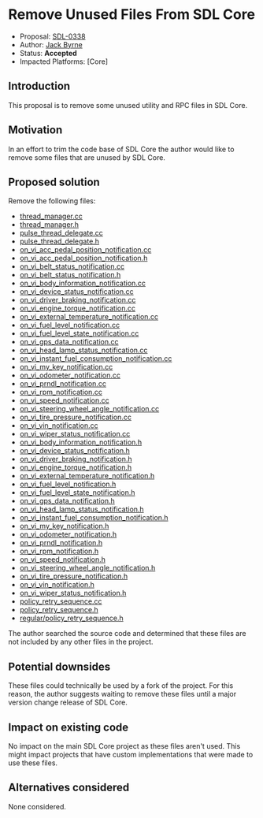 # Remove Unused Files From SDL Core

* Proposal: [SDL-0338](0338-remove-unused-files-from-sdl-core.md)
* Author: [Jack Byrne](https://github.com/JackLivio)
* Status: **Accepted**
* Impacted Platforms: [Core]

## Introduction

This proposal is to remove some unused utility and RPC files in SDL Core.

## Motivation

In an effort to trim the code base of SDL Core the author would like to remove some files that are unused by SDL Core.

## Proposed solution

Remove the following files:

- [thread_manager.cc](https://github.com/smartdevicelink/sdl_core/blob/master/src/components/utils/src/threads/thread_manager.cc)
- [thread_manager.h](https://github.com/smartdevicelink/sdl_core/blob/master/src/components/utils/include/utils/threads/thread_manager.h)
- [pulse_thread_delegate.cc](https://github.com/smartdevicelink/sdl_core/blob/master/src/components/utils/src/threads/pulse_thread_delegate.cc)
- [pulse_thread_delegate.h](https://github.com/smartdevicelink/sdl_core/blob/master/src/components/utils/include/utils/threads/pulse_thread_delegate.h)
- [on_vi_acc_pedal_position_notification.cc](https://github.com/smartdevicelink/sdl_core/blob/master/src/components/application_manager/rpc_plugins/sdl_rpc_plugin/src/commands/hmi/on_vi_acc_pedal_position_notification.cc)
- [on_vi_acc_pedal_position_notification.h](https://github.com/smartdevicelink/sdl_core/blob/master/src/components/application_manager/rpc_plugins/sdl_rpc_plugin/include/sdl_rpc_plugin/commands/hmi/on_vi_acc_pedal_position_notification.h)
- [on_vi_belt_status_notification.cc](https://github.com/smartdevicelink/sdl_core/blob/master/src/components/application_manager/rpc_plugins/sdl_rpc_plugin/src/commands/hmi/on_vi_belt_status_notification.cc)
- [on_vi_belt_status_notification.h](https://github.com/smartdevicelink/sdl_core/blob/master/src/components/application_manager/rpc_plugins/sdl_rpc_plugin/include/sdl_rpc_plugin/commands/hmi/on_vi_belt_status_notification.h)
- [on_vi_body_information_notification.cc](https://github.com/smartdevicelink/sdl_core/blob/master/src/components/application_manager/rpc_plugins/sdl_rpc_plugin/src/commands/hmi/on_vi_body_information_notification.cc)
- [on_vi_device_status_notification.cc](https://github.com/smartdevicelink/sdl_core/blob/master/src/components/application_manager/rpc_plugins/sdl_rpc_plugin/src/commands/hmi/on_vi_device_status_notification.cc)
- [on_vi_driver_braking_notification.cc](https://github.com/smartdevicelink/sdl_core/blob/master/src/components/application_manager/rpc_plugins/sdl_rpc_plugin/src/commands/hmi/on_vi_driver_braking_notification.cc)
- [on_vi_engine_torque_notification.cc](https://github.com/smartdevicelink/sdl_core/blob/master/src/components/application_manager/rpc_plugins/sdl_rpc_plugin/src/commands/hmi/on_vi_engine_torque_notification.cc)
- [on_vi_external_temperature_notification.cc](https://github.com/smartdevicelink/sdl_core/blob/master/src/components/application_manager/rpc_plugins/sdl_rpc_plugin/src/commands/hmi/on_vi_external_temperature_notification.cc)
- [on_vi_fuel_level_notification.cc](https://github.com/smartdevicelink/sdl_core/blob/master/src/components/application_manager/rpc_plugins/sdl_rpc_plugin/src/commands/hmi/on_vi_fuel_level_notification.cc)
- [on_vi_fuel_level_state_notification.cc](https://github.com/smartdevicelink/sdl_core/blob/master/src/components/application_manager/rpc_plugins/sdl_rpc_plugin/src/commands/hmi/on_vi_fuel_level_state_notification.cc)
- [on_vi_gps_data_notification.cc](https://github.com/smartdevicelink/sdl_core/blob/master/src/components/application_manager/rpc_plugins/sdl_rpc_plugin/src/commands/hmi/on_vi_gps_data_notification.cc)
- [on_vi_head_lamp_status_notification.cc](https://github.com/smartdevicelink/sdl_core/blob/master/src/components/application_manager/rpc_plugins/sdl_rpc_plugin/src/commands/hmi/on_vi_head_lamp_status_notification.cc)
- [on_vi_instant_fuel_consumption_notification.cc](https://github.com/smartdevicelink/sdl_core/blob/master/src/components/application_manager/rpc_plugins/sdl_rpc_plugin/src/commands/hmi/on_vi_instant_fuel_consumption_notification.cc)
- [on_vi_my_key_notification.cc](https://github.com/smartdevicelink/sdl_core/blob/master/src/components/application_manager/rpc_plugins/sdl_rpc_plugin/src/commands/hmi/on_vi_my_key_notification.cc)
- [on_vi_odometer_notification.cc](https://github.com/smartdevicelink/sdl_core/blob/master/src/components/application_manager/rpc_plugins/sdl_rpc_plugin/src/commands/hmi/on_vi_odometer_notification.cc)
- [on_vi_prndl_notification.cc](https://github.com/smartdevicelink/sdl_core/blob/master/src/components/application_manager/rpc_plugins/sdl_rpc_plugin/src/commands/hmi/on_vi_prndl_notification.cc)
- [on_vi_rpm_notification.cc](https://github.com/smartdevicelink/sdl_core/blob/master/src/components/application_manager/rpc_plugins/sdl_rpc_plugin/src/commands/hmi/on_vi_rpm_notification.cc)
- [on_vi_speed_notification.cc](https://github.com/smartdevicelink/sdl_core/blob/master/src/components/application_manager/rpc_plugins/sdl_rpc_plugin/src/commands/hmi/on_vi_speed_notification.cc)
- [on_vi_steering_wheel_angle_notification.cc](https://github.com/smartdevicelink/sdl_core/blob/master/src/components/application_manager/rpc_plugins/sdl_rpc_plugin/src/commands/hmi/on_vi_steering_wheel_angle_notification.cc)
- [on_vi_tire_pressure_notification.cc](https://github.com/smartdevicelink/sdl_core/blob/master/src/components/application_manager/rpc_plugins/sdl_rpc_plugin/src/commands/hmi/on_vi_tire_pressure_notification.cc)
- [on_vi_vin_notification.cc](https://github.com/smartdevicelink/sdl_core/blob/master/src/components/application_manager/rpc_plugins/sdl_rpc_plugin/src/commands/hmi/on_vi_vin_notification.cc)
- [on_vi_wiper_status_notification.cc](https://github.com/smartdevicelink/sdl_core/blob/master/src/components/application_manager/rpc_plugins/sdl_rpc_plugin/src/commands/hmi/on_vi_wiper_status_notification.cc)
- [on_vi_body_information_notification.h](https://github.com/smartdevicelink/sdl_core/blob/master/src/components/application_manager/rpc_plugins/sdl_rpc_plugin/include/sdl_rpc_plugin/commands/hmi/on_vi_body_information_notification.h)
- [on_vi_device_status_notification.h](https://github.com/smartdevicelink/sdl_core/blob/master/src/components/application_manager/rpc_plugins/sdl_rpc_plugin/include/sdl_rpc_plugin/commands/hmi/on_vi_device_status_notification.h)
- [on_vi_driver_braking_notification.h](https://github.com/smartdevicelink/sdl_core/blob/master/src/components/application_manager/rpc_plugins/sdl_rpc_plugin/include/sdl_rpc_plugin/commands/hmi/on_vi_driver_braking_notification.h)
- [on_vi_engine_torque_notification.h](https://github.com/smartdevicelink/sdl_core/blob/master/src/components/application_manager/rpc_plugins/sdl_rpc_plugin/include/sdl_rpc_plugin/commands/hmi/on_vi_engine_torque_notification.h)
- [on_vi_external_temperature_notification.h](https://github.com/smartdevicelink/sdl_core/blob/master/src/components/application_manager/rpc_plugins/sdl_rpc_plugin/include/sdl_rpc_plugin/commands/hmi/on_vi_external_temperature_notification.h)
- [on_vi_fuel_level_notification.h](https://github.com/smartdevicelink/sdl_core/blob/master/src/components/application_manager/rpc_plugins/sdl_rpc_plugin/include/sdl_rpc_plugin/commands/hmi/on_vi_fuel_level_notification.h)
- [on_vi_fuel_level_state_notification.h](https://github.com/smartdevicelink/sdl_core/blob/master/src/components/application_manager/rpc_plugins/sdl_rpc_plugin/include/sdl_rpc_plugin/commands/hmi/on_vi_fuel_level_state_notification.h)
- [on_vi_gps_data_notification.h](https://github.com/smartdevicelink/sdl_core/blob/master/src/components/application_manager/rpc_plugins/sdl_rpc_plugin/include/sdl_rpc_plugin/commands/hmi/on_vi_gps_data_notification.h)
- [on_vi_head_lamp_status_notification.h](https://github.com/smartdevicelink/sdl_core/blob/master/src/components/application_manager/rpc_plugins/sdl_rpc_plugin/include/sdl_rpc_plugin/commands/hmi/on_vi_head_lamp_status_notification.h)
- [on_vi_instant_fuel_consumption_notification.h](https://github.com/smartdevicelink/sdl_core/blob/master/src/components/application_manager/rpc_plugins/sdl_rpc_plugin/include/sdl_rpc_plugin/commands/hmi/on_vi_instant_fuel_consumption_notification.h)
- [on_vi_my_key_notification.h](https://github.com/smartdevicelink/sdl_core/blob/master/src/components/application_manager/rpc_plugins/sdl_rpc_plugin/include/sdl_rpc_plugin/commands/hmi/on_vi_my_key_notification.h)
- [on_vi_odometer_notification.h](https://github.com/smartdevicelink/sdl_core/blob/master/src/components/application_manager/rpc_plugins/sdl_rpc_plugin/include/sdl_rpc_plugin/commands/hmi/on_vi_odometer_notification.h)
- [on_vi_prndl_notification.h](https://github.com/smartdevicelink/sdl_core/blob/master/src/components/application_manager/rpc_plugins/sdl_rpc_plugin/include/sdl_rpc_plugin/commands/hmi/on_vi_prndl_notification.h)
- [on_vi_rpm_notification.h](https://github.com/smartdevicelink/sdl_core/blob/master/src/components/application_manager/rpc_plugins/sdl_rpc_plugin/include/sdl_rpc_plugin/commands/hmi/on_vi_rpm_notification.h)
- [on_vi_speed_notification.h](https://github.com/smartdevicelink/sdl_core/blob/master/src/components/application_manager/rpc_plugins/sdl_rpc_plugin/include/sdl_rpc_plugin/commands/hmi/on_vi_speed_notification.h)
- [on_vi_steering_wheel_angle_notification.h](https://github.com/smartdevicelink/sdl_core/blob/master/src/components/application_manager/rpc_plugins/sdl_rpc_plugin/include/sdl_rpc_plugin/commands/hmi/on_vi_steering_wheel_angle_notification.h)
- [on_vi_tire_pressure_notification.h](https://github.com/smartdevicelink/sdl_core/blob/master/src/components/application_manager/rpc_plugins/sdl_rpc_plugin/include/sdl_rpc_plugin/commands/hmi/on_vi_tire_pressure_notification.h)
- [on_vi_vin_notification.h](https://github.com/smartdevicelink/sdl_core/blob/master/src/components/application_manager/rpc_plugins/sdl_rpc_plugin/include/sdl_rpc_plugin/commands/hmi/on_vi_vin_notification.h)
- [on_vi_wiper_status_notification.h](https://github.com/smartdevicelink/sdl_core/blob/master/src/components/application_manager/rpc_plugins/sdl_rpc_plugin/include/sdl_rpc_plugin/commands/hmi/on_vi_wiper_status_notification.h)
- [policy_retry_sequence.cc](https://github.com/smartdevicelink/sdl_core/blob/master/src/components/application_manager/src/policies/policy_retry_sequence.cc)
- [policy_retry_sequence.h](https://github.com/smartdevicelink/sdl_core/blob/master/src/components/application_manager/include/application_manager/policies/policy_retry_sequence.h)
- [regular/policy_retry_sequence.h](https://github.com/smartdevicelink/sdl_core/blob/master/src/components/application_manager/include/application_manager/policies/regular/policy_retry_sequence.h)

The author searched the source code and determined that these files are not included by any other files in the project. 

## Potential downsides

These files could technically be used by a fork of the project. For this reason, the author suggests waiting to remove these files until a major version change release of SDL Core.

## Impact on existing code

No impact on the main SDL Core project as these files aren't used. This might impact projects that have custom implementations that were made to use these files.

## Alternatives considered

None considered.
